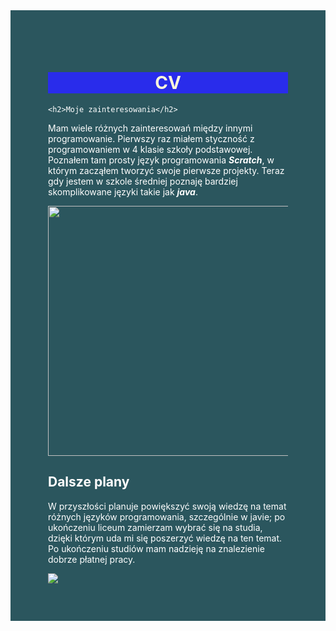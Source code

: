 
<html>
<head>
    <meta charset="utf-8">
    <title>CV</title>
    
</head >

<body>
    <div style="background-color:rgb(43, 86, 94);color:white;padding:60px;">
<h1 span style="background-color: rgb(41, 44, 235);color: cornsilk;text-align: center;">CV</h1>

    <h2>Moje zainteresowania</h2>
<p>Mam wiele różnych zainteresowań między innymi programowanie. Pierwszy raz miałem styczność z programowaniem w 4 klasie szkoły podstawowej. Poznałem tam prosty język programowania <i><b>Scratch</b></i>, w którym zacząłem tworzyć swoje pierwsze projekty. Teraz gdy jestem w szkole średniej poznaję bardziej skomplikowane języki takie jak <i><b>java</b></i>.</p>
<img src="https://kursphp.com/wp-content/uploads/2016/03/jezyki-programowania.jpg" height="400"/>
    <h2>Dalsze plany</h2>
<p>W przyszłości planuje powiększyć swoją wiedzę na temat różnych języków programowania, szczególnie w javie; po ukończeniu liceum zamierzam wybrać się na studia, dzięki którym uda mi się poszerzyć wiedzę na ten temat. Po ukończeniu studiów mam nadzieję na znalezienie dobrze płatnej pracy.  </p>
<img src="https://www.computerworld.pl/g1/news/thumb/2/9/290199" />
</div>
</body>
</html>
